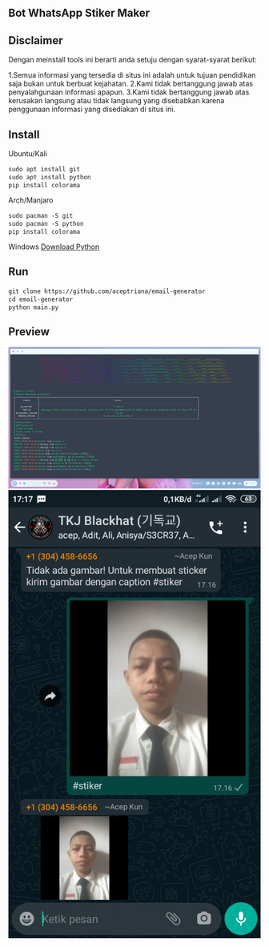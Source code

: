 ## Bot WhatsApp Stiker Maker

## Disclaimer
Dengan meinstall tools ini berarti anda setuju dengan syarat-syarat berikut:

1.Semua informasi yang tersedia di situs ini adalah untuk tujuan pendidikan saja bukan untuk berbuat kejahatan.
2.Kami tidak bertanggung jawab atas penyalahgunaan informasi apapun.
3.Kami tidak bertanggung jawab atas kerusakan langsung atau tidak langsung yang disebabkan karena penggunaan informasi yang disediakan di situs ini.

## Install

Ubuntu/Kali
```
sudo apt install git
sudo apt install python
pip install colorama
```
Arch/Manjaro
```
sudo pacman -S git
sudo pacman -S python
pip install colorama
```
Windows
[Download Python ](https://www.python.org/downloads/)

## Run
```
git clone https://github.com/aceptriana/email-generator
cd email-generator
python main.py

```
## Preview

![alt text](https://github.com/aceptriana/wa-bot-stiker/blob/master/1.png)
![alt text](https://github.com/aceptriana/wa-bot-stiker/blob/master/2.jpg)

